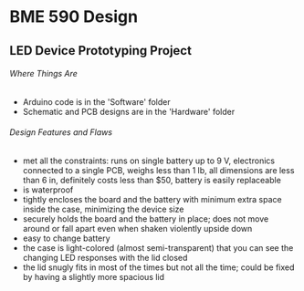 # BME 590 Design
## LED Device Prototyping Project
###### Where Things Are
- Arduino code is in the 'Software' folder
- Schematic and PCB designs are in the 'Hardware' folder
###### Design Features and Flaws
- met all the constraints: runs on single battery up to 9 V, electronics connected to a single PCB, weighs less than 1 lb, all dimensions are less than 6 in, definitely costs less than $50, battery is easily replaceable
- is waterproof
- tightly encloses the board and the battery with minimum extra space inside the case, minimizing the device size
- securely holds the board and the battery in place; does not move around or fall apart even when shaken violently upside down
- easy to change battery
- the case is light-colored (almost semi-transparent) that you can see the changing LED responses with the lid closed
- the lid snugly fits in most of the times but not all the time; could be fixed by having a slightly more spacious lid 
